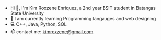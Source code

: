 - Hi 👋, I'm Kim Roxzene Enriquez, a 2nd year BSIT student in Batangas State University
- 📄 I am currently learning Programming langauges and web designing
- 💻 C++, Java, Python, SQL
- 📫 contact me: kimroxzene@gmail.com
